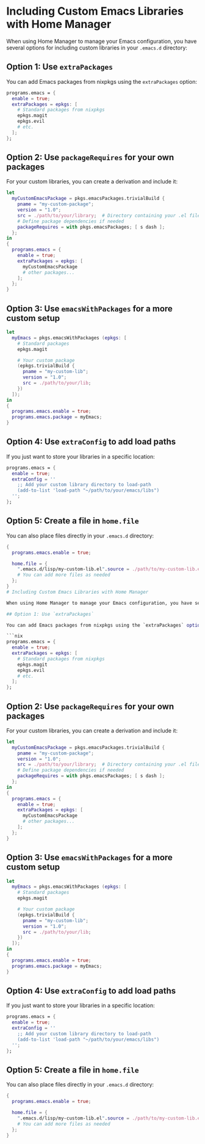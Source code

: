 # Including Custom Emacs Libraries with Home Manager

When using Home Manager to manage your Emacs configuration, you have several options for including custom libraries in your `.emacs.d` directory:

## Option 1: Use `extraPackages`

You can add Emacs packages from nixpkgs using the `extraPackages` option:

```nix
programs.emacs = {
  enable = true;
  extraPackages = epkgs: [
    # Standard packages from nixpkgs
    epkgs.magit
    epkgs.evil
    # etc.
  ];
};
```

## Option 2: Use `packageRequires` for your own packages

For your custom libraries, you can create a derivation and include it:

```nix
let
  myCustomEmacsPackage = pkgs.emacsPackages.trivialBuild {
    pname = "my-custom-package";
    version = "1.0";
    src = ./path/to/your/library;  # Directory containing your .el files
    # Define package dependencies if needed
    packageRequires = with pkgs.emacsPackages; [ s dash ];
  };
in
{
  programs.emacs = {
    enable = true;
    extraPackages = epkgs: [
      myCustomEmacsPackage
      # other packages...
    ];
  };
}
```

## Option 3: Use `emacsWithPackages` for a more custom setup

```nix
let
  myEmacs = pkgs.emacsWithPackages (epkgs: [
    # Standard packages
    epkgs.magit

    # Your custom package
    (epkgs.trivialBuild {
      pname = "my-custom-lib";
      version = "1.0";
      src = ./path/to/your/lib;
    })
  ]);
in
{
  programs.emacs.enable = true;
  programs.emacs.package = myEmacs;
}
```

## Option 4: Use `extraConfig` to add load paths

If you just want to store your libraries in a specific location:

```nix
programs.emacs = {
  enable = true;
  extraConfig = ''
    ;; Add your custom library directory to load-path
    (add-to-list 'load-path "~/path/to/your/emacs/libs")
  '';
};
```

## Option 5: Create a file in `home.file`

You can also place files directly in your `.emacs.d` directory:

```nix
{
  programs.emacs.enable = true;

  home.file = {
    ".emacs.d/lisp/my-custom-lib.el".source = ./path/to/my-custom-lib.el;
    # You can add more files as needed
  };
}
# Including Custom Emacs Libraries with Home Manager

When using Home Manager to manage your Emacs configuration, you have several options for including custom libraries in your `.emacs.d` directory:

## Option 1: Use `extraPackages`

You can add Emacs packages from nixpkgs using the `extraPackages` option:

```nix
programs.emacs = {
  enable = true;
  extraPackages = epkgs: [
    # Standard packages from nixpkgs
    epkgs.magit
    epkgs.evil
    # etc.
  ];
};
```

## Option 2: Use `packageRequires` for your own packages

For your custom libraries, you can create a derivation and include it:

```nix
let
  myCustomEmacsPackage = pkgs.emacsPackages.trivialBuild {
    pname = "my-custom-package";
    version = "1.0";
    src = ./path/to/your/library;  # Directory containing your .el files
    # Define package dependencies if needed
    packageRequires = with pkgs.emacsPackages; [ s dash ];
  };
in
{
  programs.emacs = {
    enable = true;
    extraPackages = epkgs: [
      myCustomEmacsPackage
      # other packages...
    ];
  };
}
```

## Option 3: Use `emacsWithPackages` for a more custom setup

```nix
let
  myEmacs = pkgs.emacsWithPackages (epkgs: [
    # Standard packages
    epkgs.magit

    # Your custom package
    (epkgs.trivialBuild {
      pname = "my-custom-lib";
      version = "1.0";
      src = ./path/to/your/lib;
    })
  ]);
in
{
  programs.emacs.enable = true;
  programs.emacs.package = myEmacs;
}
```

## Option 4: Use `extraConfig` to add load paths

If you just want to store your libraries in a specific location:

```nix
programs.emacs = {
  enable = true;
  extraConfig = ''
    ;; Add your custom library directory to load-path
    (add-to-list 'load-path "~/path/to/your/emacs/libs")
  '';
};
```

## Option 5: Create a file in `home.file`

You can also place files directly in your `.emacs.d` directory:

```nix
{
  programs.emacs.enable = true;

  home.file = {
    ".emacs.d/lisp/my-custom-lib.el".source = ./path/to/my-custom-lib.el;
    # You can add more files as needed
  };
}
